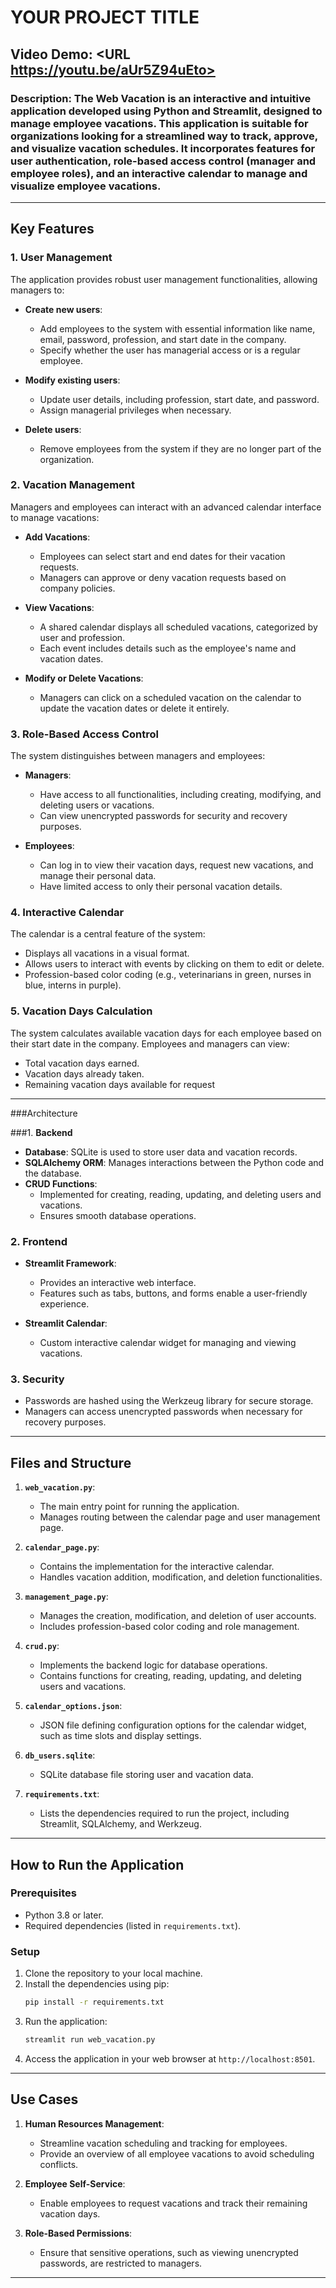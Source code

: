# YOUR PROJECT TITLE
## Video Demo:  <URL https://youtu.be/aUr5Z94uEto>
### Description: The **Web Vacation** is an interactive and intuitive application developed using Python and Streamlit, designed to manage employee vacations. This application is suitable for organizations looking for a streamlined way to track, approve, and visualize vacation schedules. It incorporates features for user authentication, role-based access control (manager and employee roles), and an interactive calendar to manage and visualize employee vacations.
---
## Key Features
### 1. **User Management**
The application provides robust user management functionalities, allowing managers to:

- **Create new users**:
  - Add employees to the system with essential information like name, email, password, profession, and start date in the company.
  - Specify whether the user has managerial access or is a regular employee.

- **Modify existing users**:
  - Update user details, including profession, start date, and password.
  - Assign managerial privileges when necessary.

- **Delete users**:
  - Remove employees from the system if they are no longer part of the organization.

### 2. **Vacation Management**

Managers and employees can interact with an advanced calendar interface to manage vacations:

- **Add Vacations**:
  - Employees can select start and end dates for their vacation requests.
  - Managers can approve or deny vacation requests based on company policies.

- **View Vacations**:
  - A shared calendar displays all scheduled vacations, categorized by user and profession.
  - Each event includes details such as the employee's name and vacation dates.

- **Modify or Delete Vacations**:
  - Managers can click on a scheduled vacation on the calendar to update the vacation dates or delete it entirely.

### 3. **Role-Based Access Control**
The system distinguishes between managers and employees:

- **Managers**:
  - Have access to all functionalities, including creating, modifying, and deleting users or vacations.
  - Can view unencrypted passwords for security and recovery purposes.

- **Employees**:
  - Can log in to view their vacation days, request new vacations, and manage their personal data.
  - Have limited access to only their personal vacation details.

### 4. **Interactive Calendar**
The calendar is a central feature of the system:

- Displays all vacations in a visual format.
- Allows users to interact with events by clicking on them to edit or delete.
- Profession-based color coding (e.g., veterinarians in green, nurses in blue, interns in purple).

### 5. **Vacation Days Calculation**
The system calculates available vacation days for each employee based on their start date in the company. Employees and managers can view:

- Total vacation days earned.
- Vacation days already taken.
- Remaining vacation days available for request
---
###Architecture

###1. **Backend**

- **Database**: SQLite is used to store user data and vacation records.
- **SQLAlchemy ORM**: Manages interactions between the Python code and the database.
- **CRUD Functions**:
  - Implemented for creating, reading, updating, and deleting users and vacations.
  - Ensures smooth database operations.

### 2. **Frontend**
- **Streamlit Framework**:
  - Provides an interactive web interface.
  - Features such as tabs, buttons, and forms enable a user-friendly experience.

- **Streamlit Calendar**:
  - Custom interactive calendar widget for managing and viewing vacations.

### 3. **Security**
- Passwords are hashed using the Werkzeug library for secure storage.
- Managers can access unencrypted passwords when necessary for recovery purposes.

---

## Files and Structure

1. **`web_vacation.py`**:
   - The main entry point for running the application.
   - Manages routing between the calendar page and user management page.

2. **`calendar_page.py`**:
   - Contains the implementation for the interactive calendar.
   - Handles vacation addition, modification, and deletion functionalities.

3. **`management_page.py`**:
   - Manages the creation, modification, and deletion of user accounts.
   - Includes profession-based color coding and role management.

4. **`crud.py`**:
   - Implements the backend logic for database operations.
   - Contains functions for creating, reading, updating, and deleting users and vacations.

5. **`calendar_options.json`**:
   - JSON file defining configuration options for the calendar widget, such as time slots and display settings.

6. **`db_users.sqlite`**:
   - SQLite database file storing user and vacation data.

7. **`requirements.txt`**:
   - Lists the dependencies required to run the project, including Streamlit, SQLAlchemy, and Werkzeug.

---

## How to Run the Application

### Prerequisites
- Python 3.8 or later.
- Required dependencies (listed in `requirements.txt`).

### Setup
1. Clone the repository to your local machine.
2. Install the dependencies using pip:
   ```bash
   pip install -r requirements.txt
   ```
3. Run the application:
   ```bash
   streamlit run web_vacation.py
   ```
4. Access the application in your web browser at `http://localhost:8501`.

---

## Use Cases

1. **Human Resources Management**:
   - Streamline vacation scheduling and tracking for employees.
   - Provide an overview of all employee vacations to avoid scheduling conflicts.

2. **Employee Self-Service**:
   - Enable employees to request vacations and track their remaining vacation days.

3. **Role-Based Permissions**:
   - Ensure that sensitive operations, such as viewing unencrypted passwords, are restricted to managers.

---
